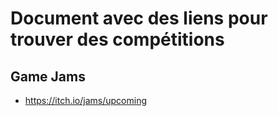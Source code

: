# Document avec des liens pour trouver des compétitions

## Game Jams
- https://itch.io/jams/upcoming

